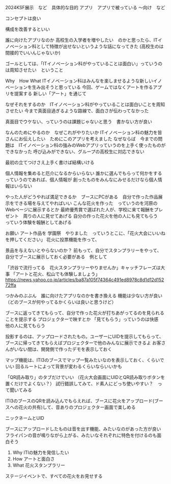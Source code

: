 2024KSF展示　など　具体的な目的
アプリ　アプリで被っている
～向け　など

コンセプトは良い

構成を改善するといい

誰に向けたアプリなのか
高校生の入学者を増やしたい　のかと思ったら、ITイノベーション科として特徴が出せないというような話になってきた
(高校生のは間接的でいいんじゃないか)

ゴールとしては、「ITイノベーション科がやっていることは面白い」っていうのは周知させたい　ということ

Why　How What
ITイノベーション科はみんなを楽しませるような新しいイノベーションを生み出そうと思っている
今回、ゲームではなくアートを作るアプリを提案する
新しい「アート」を通じて

なぜそれをするのか　ITイノベーション科がやっていることは面白いことを周知させたい
今まで真面目過ぎるような路線で、面白さが伝わってなかった

真面目でウケない、っていうのは課題じゃないと思う　書かない方が良い

なんのためにやるのか　なぜこれがやりたいか
ITイノベーション科の魅力を皆さんにお伝えしたい　ためにこのアプリを考えました
なぜならば　今までの問題は　ITイノベーション科の強みのWebアプリっていうのを上手く使ったものができなかった
呼び込みができない、グループの高校生に対応できない

最初の立てつけさえ上手く書けば結構いける

個人情報を集めると厄介になるからいらない
誰かに選んでもらって何かをする　っていうのであれば、個人情報が
創ったものをみんなにみせるだけなら個人情報はいらない

やった人がどうやれば満足できるか　ブースにPCがある　自分で作った作品展示をできる場を与えてやればいい
こんな花火を作った　っていうのを河原のWebページに展示するとか
最終優秀賞で選ばれた人が、学校に来て報酬をプレゼント　周りの人に見せてあげる
自分の作った花火を他の人にも見てもらう　っていう体験を報酬としてあげる


お願い
アート作品を
学園祭　やりました　っていうとこに、「花火大会にいいねを押してください」
花火に投票機能を作って、

景品を与えないとやらないのか？
前もって、自分でスタンプラリーをやって、自分でブースに展示しておく必要がある　例として

「渋谷で流行ってる　花火スタンプラリーやりませんか」キャッチフレーズは大事
「アートと花火、松山でも体験しましょう」
https://news.yahoo.co.jp/articles/ba87a105f74364c491ed8978c8d1d12d15272ffa

つかみのぶぶん　誰に向けたアプリなのかを書き換える
機能は少ない方が良い
（どのブースが何やってるかくらいは良いと思うけど）

ブースに返ってきてもらって、自分で作った花火が打ちあがってるのを見られることを提示する
プロジェクターで映すとか
「見てもらう」っていうのは快感　他の人に見てもらう

投影するのは、アップロードされたもの。ユーザーにUIDを提示してもらって、ブースに帰ってきてもらえばプロジェクターで他のみんなに展示できるよ
お客さんがいない間は、開発側で作ったデモを表示しておく

マップ機能は、ITI3のブースでマップ一覧みたいなのを表示しておく、くらいでいい
回るルートによって背景が変わるくらいならいいかも

「QR読み取り」のタブだけでいい
（花火大会画面にUIDとQR読み取りボタンを置くだけでよくない？）
試行錯誤してみて、ド素人にどっち使いやすい？　って聞いてみる

ITI3のブースのQRを読み込んでもらえれば、ブースに花火をアップロード(ブースへの花火の共有)して、音ありのプロジェクター画面で楽しめる

ニックネームとUID

ブースにアップロードしたものは音を出す機能、みたいなのがあった方が良い
フライパンの音が鳴りながら上がる、みたいなそれぞれに特色を付けるのも面白そう


1. Why ITIの魅力を発信したい
2. How アートと面白さ
3. What 花火スタンプラリー

ステージイベントで、すべての花火をお見せする
